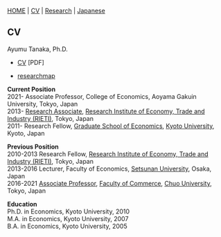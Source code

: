 [HOME](/) | [CV](/cv.md) | [Research](/research.md) | [Japanese](/japanese.md) 

[](#)

CV
--------

Ayumu Tanaka, Ph.D.

 * ​[CV](cv_tanaka.pdf) [PDF]

* [researchmap](https://researchmap.jp/ayumu-tanaka)

**Current Position**  
2021- Associate Professor, College of Economics, Aoyama Gakuin University, Tokyo, Japan  
2013- [Research Associate](http://www.rieti.go.jp/users/tanaka-ayumu/index_en.html), [Research Institute of Economy, Trade and Industry (RIETI)](http://www.rieti.go.jp/en/), Tokyo, Japan  
2011- Research Fellow, [Graduate School of Economics](http://www.econ.kyoto-u.ac.jp/en/), [Kyoto University](http://www.kyoto-u.ac.jp/en/), Kyoto, Japan  
  
**Previous Position**  
2010-2013 Research Fellow, [Research Institute of Economy, Trade and Industry (RIETI)](http://www.rieti.go.jp/en/), Tokyo, Japan  
​2013-2016 Lecturer, Faculty of Economics, [Setsunan University](http://www.setsunan.ac.jp/english/), Osaka, Japan  
2016-2021 [Associate Professor](http://ir.c.chuo-u.ac.jp/researcher/profile/00015707.html?lang=en), [Faculty of Commerce](http://global.chuo-u.ac.jp/english/academics/faculties/commerce/), [Chuo University](http://global.chuo-u.ac.jp/english/), Tokyo, Japan  
  
**Education**  
Ph.D. in Economics, Kyoto University, 2010  
M.A. in Economics, Kyoto University, 2007  
B.A. in Economics, Kyoto University, 2005  


